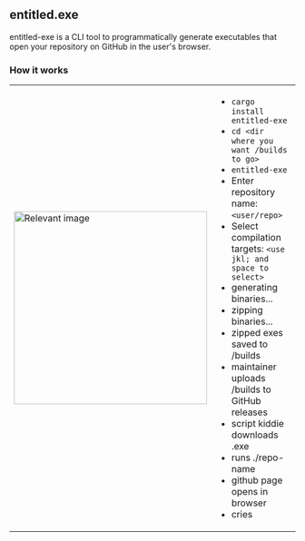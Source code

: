 <h2>entitled.exe</h2>
<p>entitled-exe is a CLI tool to programmatically generate executables that open your repository on GitHub in the user's browser.</p>

<h3>How it works</h3>
<table style="border-collapse: collapse; border: none;">
<tr>
<td style="border: none;">
<img src="https://github.com/r4c3/entitled-exe/assets/63271957/bc50eee2-06b4-4ee8-bdf8-dcdbb02d9f05" alt="Relevant image" style="height: 340px; width: auto; display: block;">
</td>
<td style="border: none;">

- `cargo install entitled-exe`
- `cd <dir where you want /builds to go>`
- `entitled-exe`
- Enter repository name: `<user/repo>`
- Select compilation targets: `<use jkl; and space to select>`
- generating binaries...
- zipping binaries...
- zipped exes saved to /builds
- maintainer uploads /builds to GitHub releases
- script kiddie downloads .exe
- runs ./repo-name
- github page opens in browser
- cries

</td>
</tr>
</table>
